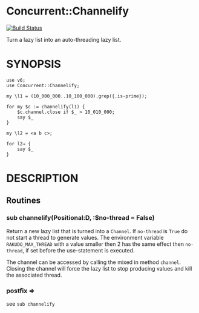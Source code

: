# Concurrent::Channelify
[![Build Status](https://travis-ci.org/gfldex/perl6-concurrent-channelify.svg?branch=master)](https://travis-ci.org/gfldex/perl6-concurrent-channelify)

Turn a lazy list into an auto-threading lazy list.

# SYNOPSIS

```
use v6;
use Concurrent::Channelify;

my \l1 = (10_000_000..10_100_000).grep({.is-prime});

for my $c := channelify(l1) {
    $c.channel.close if $_ > 10_010_000;
    say $_
}

my \l2 = <a b c>;

for l2⇒ {
    say $_
}
```

# DESCRIPTION

## Routines

### sub channelify(Positional:D, :$no-thread = False)

Return a new lazy list that is turned into a `Channel`. If `no-thread` is
`True` do not start a thread to generate values. The environment variable
`RAKUDO_MAX_THREAD` with a value smaller then 2 has the same effect then
`no-thread`, if set before the use-statement is executed.

The channel can be accessed by calling the mixed in method `channel`. Closing
the channel will force the lazy list to stop producing values and kill the
associated thread.

### postfix ⇒

see `sub channelify`

